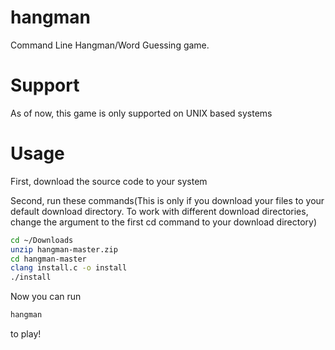 # hangman
Command Line Hangman/Word Guessing game.
# Support
As of now, this game is only supported on UNIX based systems
# Usage
First, download the source code to your system

Second, run these commands(This is only if you download your files to your default download directory. To work with different download directories, change the argument to the first cd command to your download directory)
```bash
cd ~/Downloads
unzip hangman-master.zip
cd hangman-master
clang install.c -o install
./install
```

Now you can run
```bash
hangman
``` 
to play!

